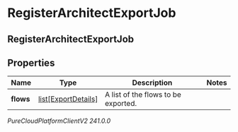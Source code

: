 # RegisterArchitectExportJob

## RegisterArchitectExportJob

## Properties

|Name | Type | Description | Notes|
|------------ | ------------- | ------------- | -------------|
| **flows** | [list[ExportDetails]](ExportDetails) | A list of the flows to be exported. | |



_PureCloudPlatformClientV2 241.0.0_
